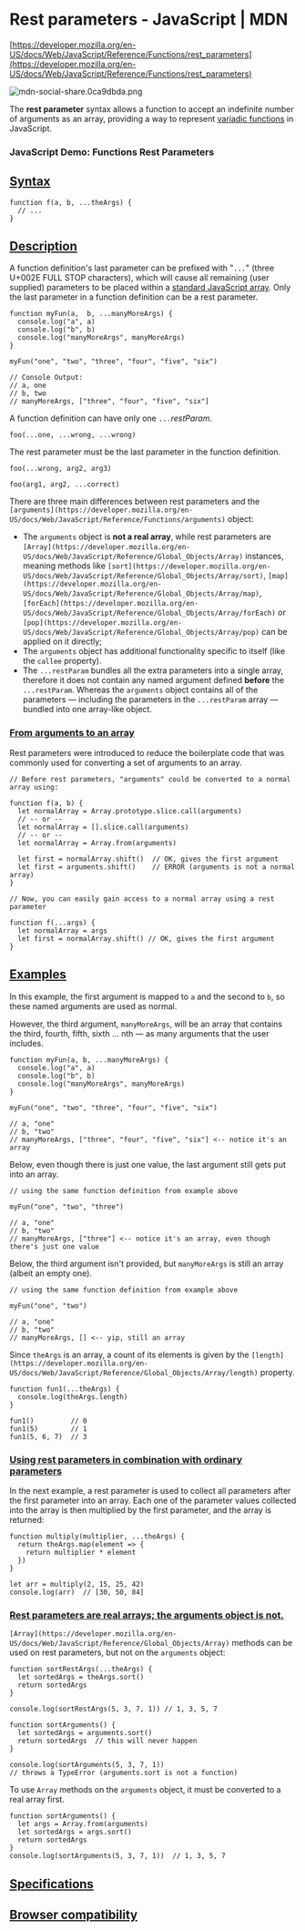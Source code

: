 # Rest parameters - JavaScript | MDN

[https://developer.mozilla.org/en-US/docs/Web/JavaScript/Reference/Functions/rest_parameters](https://developer.mozilla.org/en-US/docs/Web/JavaScript/Reference/Functions/rest_parameters)

![mdn-social-share.0ca9dbda.png](Rest%20param%20bd417/mdn-social-share.0ca9dbda.png)

The **rest parameter** syntax allows a function to accept an indefinite number of arguments as an array, providing a way to represent [variadic functions](https://en.wikipedia.org/wiki/Variadic_function) in JavaScript.

### JavaScript Demo: Functions Rest Parameters

## [Syntax](https://developer.mozilla.org/en-US/docs/Web/JavaScript/Reference/Functions/rest_parameters#syntax)

```
function f(a, b, ...theArgs) {
  // ...
}

```

## [Description](https://developer.mozilla.org/en-US/docs/Web/JavaScript/Reference/Functions/rest_parameters#description)

A function definition's last parameter can be prefixed with "`...`" (three U+002E FULL STOP characters), which will cause all remaining (user supplied) parameters to be placed within a [standard JavaScript array](https://developer.mozilla.org/en-US/docs/Web/JavaScript/Reference/Global_Objects/Array). Only the last parameter in a function definition can be a rest parameter.

```
function myFun(a,  b, ...manyMoreArgs) {
  console.log("a", a)
  console.log("b", b)
  console.log("manyMoreArgs", manyMoreArgs)
}

myFun("one", "two", "three", "four", "five", "six")

// Console Output:
// a, one
// b, two
// manyMoreArgs, ["three", "four", "five", "six"]

```

A function definition can have only one `...`*restParam*.

```
foo(...one, ...wrong, ...wrong)

```

The rest parameter must be the last parameter in the function definition.

```
foo(...wrong, arg2, arg3)

```

```
foo(arg1, arg2, ...correct)

```

There are three main differences between rest parameters and the `[arguments](https://developer.mozilla.org/en-US/docs/Web/JavaScript/Reference/Functions/arguments)` object:

- The `arguments` object is **not a real array**, while rest parameters are `[Array](https://developer.mozilla.org/en-US/docs/Web/JavaScript/Reference/Global_Objects/Array)` instances, meaning methods like `[sort](https://developer.mozilla.org/en-US/docs/Web/JavaScript/Reference/Global_Objects/Array/sort)`, `[map](https://developer.mozilla.org/en-US/docs/Web/JavaScript/Reference/Global_Objects/Array/map)`, `[forEach](https://developer.mozilla.org/en-US/docs/Web/JavaScript/Reference/Global_Objects/Array/forEach)` or `[pop](https://developer.mozilla.org/en-US/docs/Web/JavaScript/Reference/Global_Objects/Array/pop)` can be applied on it directly;
- The `arguments` object has additional functionality specific to itself (like the `callee` property).
- The `...restParam` bundles all the extra parameters into a single array, therefore it does not contain any named argument defined **before** the `...restParam`. Whereas the `arguments` object contains all of the parameters — including the parameters in the `...restParam` array — bundled into one array-like object.

### [From arguments to an array](https://developer.mozilla.org/en-US/docs/Web/JavaScript/Reference/Functions/rest_parameters#from_arguments_to_an_array)

Rest parameters were introduced to reduce the boilerplate code that was commonly used for converting a set of arguments to an array.

```
// Before rest parameters, "arguments" could be converted to a normal array using:

function f(a, b) {
  let normalArray = Array.prototype.slice.call(arguments)
  // -- or --
  let normalArray = [].slice.call(arguments)
  // -- or --
  let normalArray = Array.from(arguments)

  let first = normalArray.shift()  // OK, gives the first argument
  let first = arguments.shift()    // ERROR (arguments is not a normal array)
}

// Now, you can easily gain access to a normal array using a rest parameter

function f(...args) {
  let normalArray = args
  let first = normalArray.shift() // OK, gives the first argument
}

```

## [Examples](https://developer.mozilla.org/en-US/docs/Web/JavaScript/Reference/Functions/rest_parameters#examples)

In this example, the first argument is mapped to `a` and the second to `b`, so these named arguments are used as normal.

However, the third argument, `manyMoreArgs`, will be an array that contains the third, fourth, fifth, sixth ... nth — as many arguments that the user includes.

```
function myFun(a, b, ...manyMoreArgs) {
  console.log("a", a)
  console.log("b", b)
  console.log("manyMoreArgs", manyMoreArgs)
}

myFun("one", "two", "three", "four", "five", "six")

// a, "one"
// b, "two"
// manyMoreArgs, ["three", "four", "five", "six"] <-- notice it's an array

```

Below, even though there is just one value, the last argument still gets put into an array.

```
// using the same function definition from example above

myFun("one", "two", "three")

// a, "one"
// b, "two"
// manyMoreArgs, ["three"] <-- notice it's an array, even though there's just one value

```

Below, the third argument isn't provided, but `manyMoreArgs` is still an array (albeit an empty one).

```
// using the same function definition from example above

myFun("one", "two")

// a, "one"
// b, "two"
// manyMoreArgs, [] <-- yip, still an array

```

Since `theArgs` is an array, a count of its elements is given by the `[length](https://developer.mozilla.org/en-US/docs/Web/JavaScript/Reference/Global_Objects/Array/length)` property.

```
function fun1(...theArgs) {
  console.log(theArgs.length)
}

fun1()         // 0
fun1(5)        // 1
fun1(5, 6, 7)  // 3

```

### [Using rest parameters in combination with ordinary parameters](https://developer.mozilla.org/en-US/docs/Web/JavaScript/Reference/Functions/rest_parameters#using_rest_parameters_in_combination_with_ordinary_parameters)

In the next example, a rest parameter is used to collect all parameters after the first parameter into an array. Each one of the parameter values collected into the array is then multiplied by the first parameter, and the array is returned:

```
function multiply(multiplier, ...theArgs) {
  return theArgs.map(element => {
    return multiplier * element
  })
}

let arr = multiply(2, 15, 25, 42)
console.log(arr)  // [30, 50, 84]

```

### [Rest parameters are real arrays; the arguments object is not.](https://developer.mozilla.org/en-US/docs/Web/JavaScript/Reference/Functions/rest_parameters#rest_parameters_are_real_arrays_the_arguments_object_is_not)

`[Array](https://developer.mozilla.org/en-US/docs/Web/JavaScript/Reference/Global_Objects/Array)` methods can be used on rest parameters, but not on the `arguments` object:

```
function sortRestArgs(...theArgs) {
  let sortedArgs = theArgs.sort()
  return sortedArgs
}

console.log(sortRestArgs(5, 3, 7, 1)) // 1, 3, 5, 7

function sortArguments() {
  let sortedArgs = arguments.sort()
  return sortedArgs  // this will never happen
}

console.log(sortArguments(5, 3, 7, 1))
// throws a TypeError (arguments.sort is not a function)

```

To use `Array` methods on the `arguments` object, it must be converted to a real array first.

```
function sortArguments() {
  let args = Array.from(arguments)
  let sortedArgs = args.sort()
  return sortedArgs
}
console.log(sortArguments(5, 3, 7, 1))  // 1, 3, 5, 7

```

## [Specifications](https://developer.mozilla.org/en-US/docs/Web/JavaScript/Reference/Functions/rest_parameters#specifications)

## [Browser compatibility](https://developer.mozilla.org/en-US/docs/Web/JavaScript/Reference/Functions/rest_parameters#browser_compatibility)